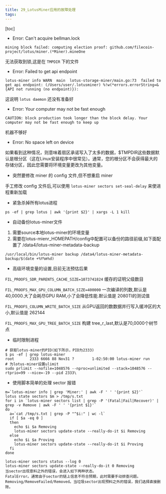 ```yaml
---
title: 29_LotusMiner应用的故障处理
tags: 
---
```


[toc]

- Error: Can't acquire bellman.lock

`mining block failed: computing election proof: github.com/filecoin-project/lotus/miner.(*Miner).mineOne`

无法获取到锁,这是在 `TMPDIR` 下的文件

- Error: Failed to get api endpoint

`lotus-miner info WARN  main  lotus-storage-miner/main.go:73  failed to get api endpoint: (/Users/user/.lotusminer) %!w(*errors.errorString=&{API not running (no endpoint)}):`

这说明 `lotus daemon` 还没有准备好

- Error: Your computer may not be fast enough

`CAUTION: block production took longer than the block delay. Your computer may not be fast enough to keep up`

机器不够好

- Error: No space left on device

如果看到这种情况，则意味着扇区承诺写入了太多的数据，$TMPDIR这些数据默认是根分区（这在Linux安装程序中很常见）。通常，您的根分区不会获得最大的存储分区，因此您需要将环境变量更改为其他变量。

- 突然要修改 miner 的 config 文件,但不想重启 miner

手工修改 config 文件后,可以使用 `lotus-miner sectors set-seal-delay` 来使进程重新加载

- 紧急杀掉所有lotus进程

`ps -ef | grep lotus | awk '{print $2}' | xargs -L 1 kill`

- 自动备份lotus-miner文件

1. 需要source本地lotus-miner的环境变量
2. 需要在lotus-mienr_HOMEPATH/config中配置可以备份的路径前缀,如下面配置了 /data4/lotus-miner-metadata-backup

`/usr/local/bin/lotus-miner backup /data4/lotus-miner-metadata-backup/$(date +%Y%m%d)`

- 高级环境变量的设置,目前无法预估后果

`FIL_PROOFS_SDR_PARENTS_CACHE_SIZE=1073741824` 缓存的证明父级数目

`FIL_PROOFS_MAX_GPU_COLUMN_BATCH_SIZE=400000` 一次编译的列数,默认是40,0000.大了会耗尽GPU RAM,小了会降低性能.默认值是 2080TI的测试值

`FIL_PROOFS_COLUMN_WRITE_BATCH_SIZE` 从GPU返回的数数据并行写入缓冲区的大小,默认值是 262144

`FIL_PROOFS_MAX_GPU_TREE_BATCH_SIZE` 构建 tree_r_last,默认是70,0000个树节点

- 临时限制进程

```
# 获取lotus-miner的PID(如下所示，PID为2333)
$ ps -ef | grep lotus-miner
root       2333 6666 88 Nov31 ?        1-02:50:00 lotus-miner run
# 为lotus-miner设置ulimit
sudo prlimit --nofile=1048576 --nproc=unlimited --stack=1048576 --rtprio=99 --nice=-19 --pid 2333\
```

- 使用脚本简单的处理 sector 报错 

```
m=`lotus-miner info | grep 'Miner:' | awk -F ' ' '{print $2}'`
lotus state sectors $m > /tmp/s.txt
for i in `lotus-miner sectors list | grep -P '(Fatal|Fail|Recover)' | grep -v Remove | awk -F ' ' '{print $1}'`
do
  a=`cat /tmp/s.txt | grep -P "^$i:" | wc -l`
  if [ $a -eq 0 ]
  then
    echo $i $a Removing
    lotus-miner sectors update-state --really-do-it $i Removing
  else
    echo $i $a Proving
    lotus-miner sectors update-state --really-do-it $i Proving
  fi
done

lotus-miner sectors status --log 0
lotus-miner sectors update-state --really-do-it 0 Removing
当sector出现意料之外的错误，会进入如下两种状态。
FatalError。通常由于sector的链上信息不符合预期，此时需要手动排查问题。
Removing/RemoveFailed/Removed。当垃圾sector出现预料之外的错误，我们选择直接删除。
```